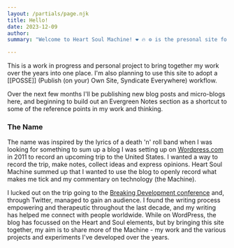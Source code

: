 ```yaml
---
layout: /partials/page.njk
title: Hello!
date: 2023-12-09 
author: 
summary: "Welcome to Heart Soul Machine! ❤️ 🔥 ⚙️ is the presonal site for me, Tim Klapdor. It's an attempt to create a Domain Of Ones Own, to house and collect my digital self. "

---
```


This is a work in progress and personal project to bring together my work over the years into one place. I'm also planning to use this site to adopt a [[POSSE]] (Publish (on your) Own Site, Syndicate Everywhere) workflow.

Over the next few months I'll be publishing new blog posts and micro-blogs here, and beginning to build out an Evergreen Notes section as a shortcut to some of the reference points in my work and thinking. 

### The Name

The name was inspired by the lyrics of a death 'n' roll band when I was looking for something to sum up a blog I was setting up on [Wordpress.com](https://timklapdor.wordpress.com/) in 2011 to record an upcoming trip to the United States. I wanted a way to record the trip, make notes, collect ideas and express opinions. Heart Soul Machine summed up that I wanted to use the blog to openly record what makes me tick and my commentary on technology (the Machine). 

I lucked out on the trip going to the [Breaking Development conference](https://timklapdor.wordpress.com/2011/04/13/breaking-development-wrap-up/) and, through Twitter, managed to gain an audience. I found the writing process empowering and therapeutic throughout the last decade, and my writing has helped me connect with people worldwide. While on WordPress, the blog has focussed on the Heart and Soul elements, but by bringing this site together, my aim is to share more of the Machine - my work and the various projects and experiments I've developed over the years.